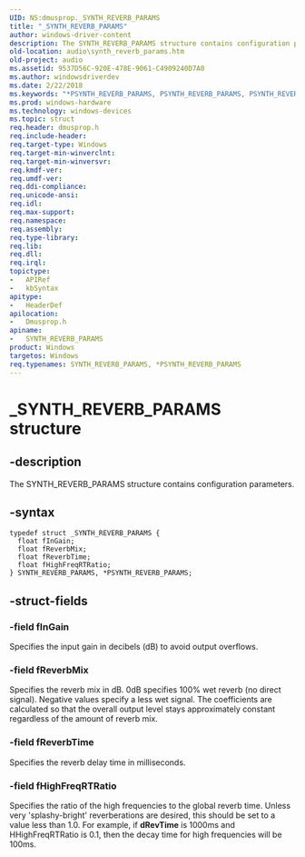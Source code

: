 ```yaml
---
UID: NS:dmusprop._SYNTH_REVERB_PARAMS
title: "_SYNTH_REVERB_PARAMS"
author: windows-driver-content
description: The SYNTH_REVERB_PARAMS structure contains configuration parameters.
old-location: audio\synth_reverb_params.htm
old-project: audio
ms.assetid: 9537D56C-920E-478E-9061-C4909240D7A0
ms.author: windowsdriverdev
ms.date: 2/22/2018
ms.keywords: "*PSYNTH_REVERB_PARAMS, PSYNTH_REVERB_PARAMS, PSYNTH_REVERB_PARAMS structure pointer [Audio Devices], SYNTH_REVERB_PARAMS, SYNTH_REVERB_PARAMS structure [Audio Devices], _SYNTH_REVERB_PARAMS, audio.synth_reverb_params, dmusprop/PSYNTH_REVERB_PARAMS, dmusprop/SYNTH_REVERB_PARAMS"
ms.prod: windows-hardware
ms.technology: windows-devices
ms.topic: struct
req.header: dmusprop.h
req.include-header: 
req.target-type: Windows
req.target-min-winverclnt: 
req.target-min-winversvr: 
req.kmdf-ver: 
req.umdf-ver: 
req.ddi-compliance: 
req.unicode-ansi: 
req.idl: 
req.max-support: 
req.namespace: 
req.assembly: 
req.type-library: 
req.lib: 
req.dll: 
req.irql: 
topictype:
-	APIRef
-	kbSyntax
apitype:
-	HeaderDef
apilocation:
-	Dmusprop.h
apiname:
-	SYNTH_REVERB_PARAMS
product: Windows
targetos: Windows
req.typenames: SYNTH_REVERB_PARAMS, *PSYNTH_REVERB_PARAMS
---
```


# _SYNTH_REVERB_PARAMS structure


## -description


The SYNTH_REVERB_PARAMS structure contains configuration parameters.


## -syntax


````
typedef struct _SYNTH_REVERB_PARAMS {
  float fInGain;
  float fReverbMix;
  float fReverbTime;
  float fHighFreqRTRatio;
} SYNTH_REVERB_PARAMS, *PSYNTH_REVERB_PARAMS;
````


## -struct-fields




### -field fInGain

Specifies the input gain in decibels (dB) to avoid output overflows.


### -field fReverbMix

Specifies the reverb mix in dB. 0dB specifies 100% wet reverb (no direct signal). Negative values specify a less wet signal. The coefficients are calculated so that the overall output level stays approximately constant regardless of the amount of reverb mix. 


### -field fReverbTime

Specifies the reverb delay time in milliseconds.


### -field fHighFreqRTRatio

Specifies the ratio of the high frequencies to the global reverb time. Unless very 'splashy-bright' reverberations are desired, this should be set to a value less than 1.0. For example, if <b>dRevTime</b> is 1000ms and HHighFreqRTRatio is 0.1, then the decay time for high frequencies will be 100ms.

